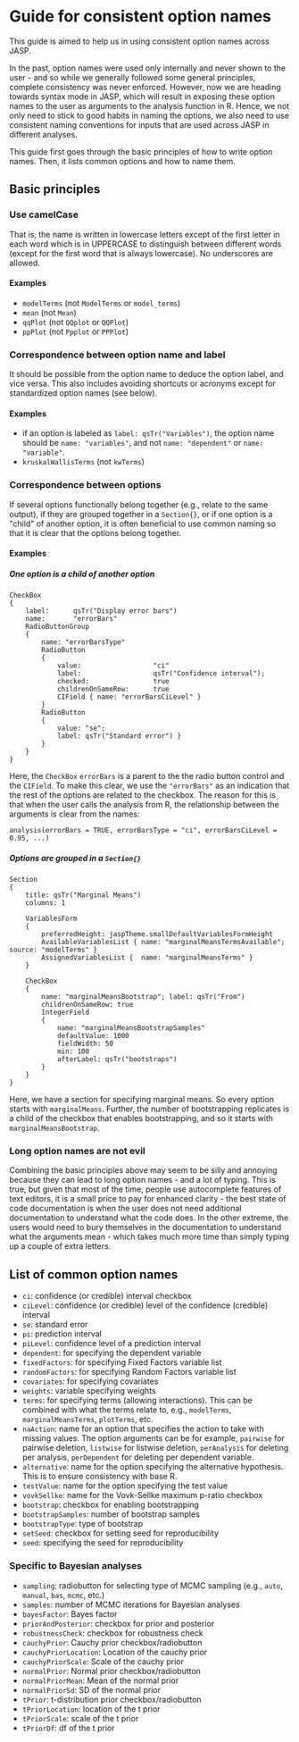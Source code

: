 # Guide for consistent option names

This guide is aimed to help us in using consistent option names across JASP. 

In the past, option names were used only internally and never shown to the user - and so while we generally followed some general principles, complete consistency was never enforced. However, now we are heading towards syntax mode in JASP, which will result in exposing these option names to the user as arguments to the analysis function in R. Hence, we not only need to stick to good habits in naming the options, we also need to use consistent naming conventions for inputs that are used across JASP in different analyses.

This guide first goes through the basic principles of how to write option names. Then, it lists common options and how to name them.

## Basic principles

### Use camelCase

That is, the name is written in lowercase letters except of the first letter in each word which is in UPPERCASE to distinguish between different words (except for the first word that is always lowercase). No underscores are allowed. 

#### Examples

- `modelTerms` (not `ModelTerms` or `model_terms`)
- `mean` (not `Mean`)
- `qqPlot` (not `QQplot` or `QQPlot`)
- `ppPlot` (not `Ppplot` or `PPPlot`)

### Correspondence between option name and label

It should be possible from the option name to deduce the option label, and vice versa. This also includes avoiding shortcuts or acronyms except for standardized option names (see below).

#### Examples

- if an option is labeled as `label: qsTr("Variables")`, the option name should be `name: "variables"`, and not `name: "dependent"` or `name: "variable"`.
- `kruskalWallisTerms` (not `kwTerms`)


### Correspondence between options

If several options functionally belong together (e.g., relate to the same output), if they are grouped together in a `Section{}`, or if one option is a "child" of another option, it is often beneficial to use common naming so that it is clear that the options belong together.

#### Examples

##### One option is a child of another option

```
CheckBox
{
	label:		qsTr("Display error bars")
	name:		"errorBars"
	RadioButtonGroup
	{
		name: "errorBarsType"
		RadioButton
		{
			value:					"ci"
			label:					qsTr("Confidence interval"); 
			checked: 				true
			childrenOnSameRow:		true
			CIField { name: "errorBarsCiLevel" }
		}
		RadioButton
		{ 
			value: "se";	
			label: qsTr("Standard error") }
		}	
	}
}
```

Here, the `CheckBox` `errorBars` is a parent to the the radio button control and the `CIField`. To make this clear, we use the `"errorBars"` as an indication that the rest of the options are related to the checkbox. The reason for this is that when the user calls the analysis from R, the relationship between the arguments is clear from the names:

```
analysis(errorBars = TRUE, errorBarsType = "ci", errorBarsCiLevel = 0.95, ...)
```

##### Options are grouped in a `Section{}`

```
Section
{
	title: qsTr("Marginal Means")
	columns: 1
		
	VariablesForm
	{
		preferredHeight: jaspTheme.smallDefaultVariablesFormHeight
		AvailableVariablesList { name: "marginalMeansTermsAvailable"; source: "modelTerms" }
		AssignedVariablesList {  name: "marginalMeansTerms" }
	}

	CheckBox
	{
		name: "marginalMeansBootstrap"; label: qsTr("From")
		childrenOnSameRow: true
		IntegerField
		{
			name: "marginalMeansBootstrapSamples"
			defaultValue: 1000
			fieldWidth: 50
			min: 100
			afterLabel: qsTr("bootstraps")
		}
	}
}
```

Here, we have a section for specifying marginal means. So every option starts with `marginalMeans`. Further, the number of bootstrapping replicates is a child of the checkbox that enables bootstrapping, and so it starts with `marginalMeansBootstrap`.


### Long option names are not evil

Combining the basic principles above may seem to be silly and annoying because they can lead to long option names - and a lot of typing. This is true, but given that most of the time, people use autocomplete features of text editors, it is a small price to pay for enhanced clarity - the best state of code documentation is when the user does not need additional documentation to understand what the code does. In the other extreme, the users would need to bury themselves in the documentation to understand what the arguments mean - which takes much more time than simply typing up a couple of extra letters.

## List of common option names

- `ci`: confidence (or credible) interval checkbox
- `ciLevel`: confidence (or credible) level of the confidence (credible) interval
- `se`: standard error
- `pi`: prediction interval
- `piLevel`: confidence level of a prediction interval
- `dependent`: for specifying the dependent variable
- `fixedFactors`: for specifying Fixed Factors variable list
- `randomFactors`: for specifying Random Factors variable list
- `covariates`: for specifying covariates
- `weights`: variable specifying weights
- `terms`: for specifying terms (allowing interactions). This can be combined with what the terms relate to, e.g., `modelTerms`, `marginalMeansTerms`, `plotTerms`, etc.
- `naAction`: name for an option that specifies the action to take with missing values. The option arguments can be for example, `pairwise` for pairwise deletion, `listwise` for listwise deletion, `perAnalysis` for deleting per analysis, `perDependent` for deleting per dependent variable.
- `alternative`: name for the option specifying the alternative hypothesis. This is to ensure consistency with base R.
- `testValue`: name for the option specifying the test value
- `vovkSellke`: name for the Vovk-Sellke maximum p-ratio checkbox
- `bootstrap`: checkbox for enabling bootstrapping
- `bootstrapSamples`: number of bootstrap samples
- `bootstrapType`: type of bootstrap
- `setSeed`: checkbox for setting seed for reproducibility
- `seed`: specifying the seed for reproducibility

### Specific to Bayesian analyses

- `sampling`: radiobutton for selecting type of MCMC sampling (e.g., `auto`, `manual`, `bas`, `mcmc`, etc.)
- `samples`: number of MCMC iterations for Bayesian analyses
- `bayesFactor`: Bayes factor
- `priorAndPosterior`: checkbox for prior and posterior
- `robustnessCheck`: checkbox for robustness check
- `cauchyPrior`: Cauchy prior checkbox/radiobutton
- `cauchyPriorLocation`: Location of the cauchy prior
- `cauchyPriorScale`: Scale of the cauchy prior
- `normalPrior`: Normal prior checkbox/radiobutton
- `normalPriorMean`: Mean of the normal prior
- `normalPriorSd`: SD of the normal prior
- `tPrior`: t-distribution prior checkbox/radiobutton
- `tPriorLocation`: location of the t prior
- `tPriorScale`: scale of the t prior
- `tPriorDf`: df of the t prior